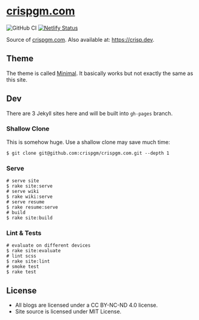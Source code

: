 # [crispgm.com](crispgm.com)

![GitHub CI](https://github.com/crispgm/crispgm.com/workflows/build/badge.svg)
[![Netlify Status](https://api.netlify.com/api/v1/badges/3cb069fc-ecc9-4da8-8ad1-435a9a75bee7/deploy-status)](https://app.netlify.com/sites/crispgm/deploys)

Source of [crispgm.com](https://crispgm.com/). Also available at: <https://crisp.dev>.

## Theme

The theme is called [Minimal](https://github.com/crispgm/minimal). It basically works but not exactly the same as this site.

## Dev

There are 3 Jekyll sites here and will be built into `gh-pages` branch.

### Shallow Clone

This is somehow huge. Use a shallow clone may save much time:

```shell
$ git clone git@github.com:crispgm/crispgm.com.git --depth 1
```

### Serve

```shell
# serve site
$ rake site:serve
# serve wiki
$ rake wiki:serve
# serve resume
$ rake resume:serve
# build
$ rake site:build
```

### Lint & Tests

```shell
# evaluate on different devices
$ rake site:evaluate
# lint scss
$ rake site:lint
# smoke test
$ rake test
```

## License

* All blogs are licensed under a CC BY-NC-ND 4.0 license.
* Site source is licensed under MIT License.
